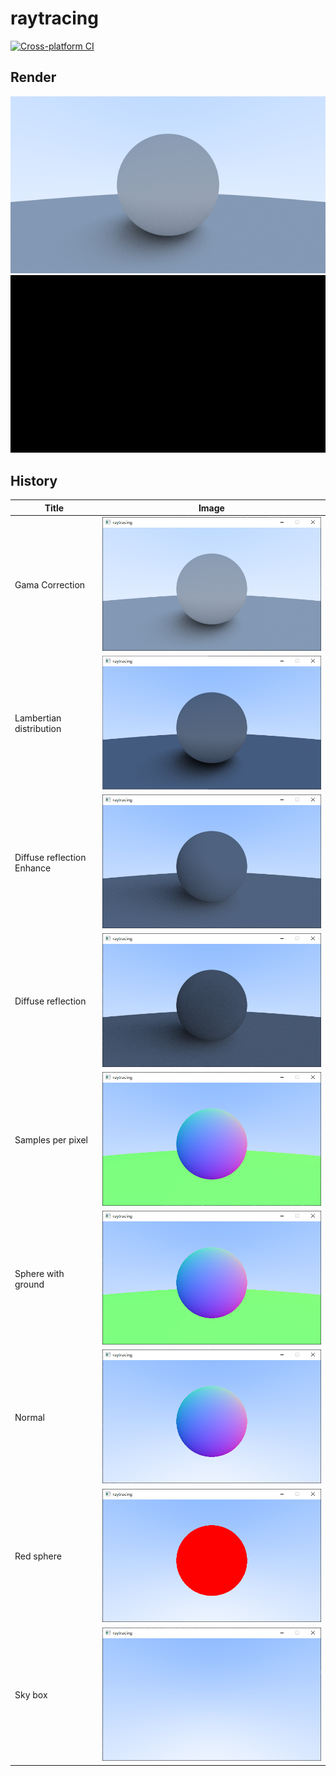# raytracing
[![Cross-platform CI](https://github.com/ohto-ai/raytracing/actions/workflows/ci.yaml/badge.svg)](https://github.com/ohto-ai/raytracing/actions/workflows/ci.yaml)

## Render
![](doc/img/render.png)
![](doc/img/render_mt.gif)

## History
|           Title            |                    Image                    |
| -------------------------- | ------------------------------------------- |
| Gama Correction            | ![](doc/img/gama_correction.png)            |
| Lambertian distribution    | ![](doc/img/lambertian_distribution.png)    |
| Diffuse reflection Enhance | ![](doc/img/diffuse_reflection_enhance.png) |
| Diffuse reflection         | ![](doc/img/diffuse_reflection.png)         |
| Samples per pixel          | ![](doc/img/samples_per_pixel.png)          |
| Sphere with ground         | ![](doc/img/sphere_with_ground.png)         |
| Normal                     | ![](doc/img/normal.png)                     |
| Red sphere                 | ![](doc/img/red_sphere.png)                 |
| Sky box                    | ![](doc/img/sky_box.png)                    |
